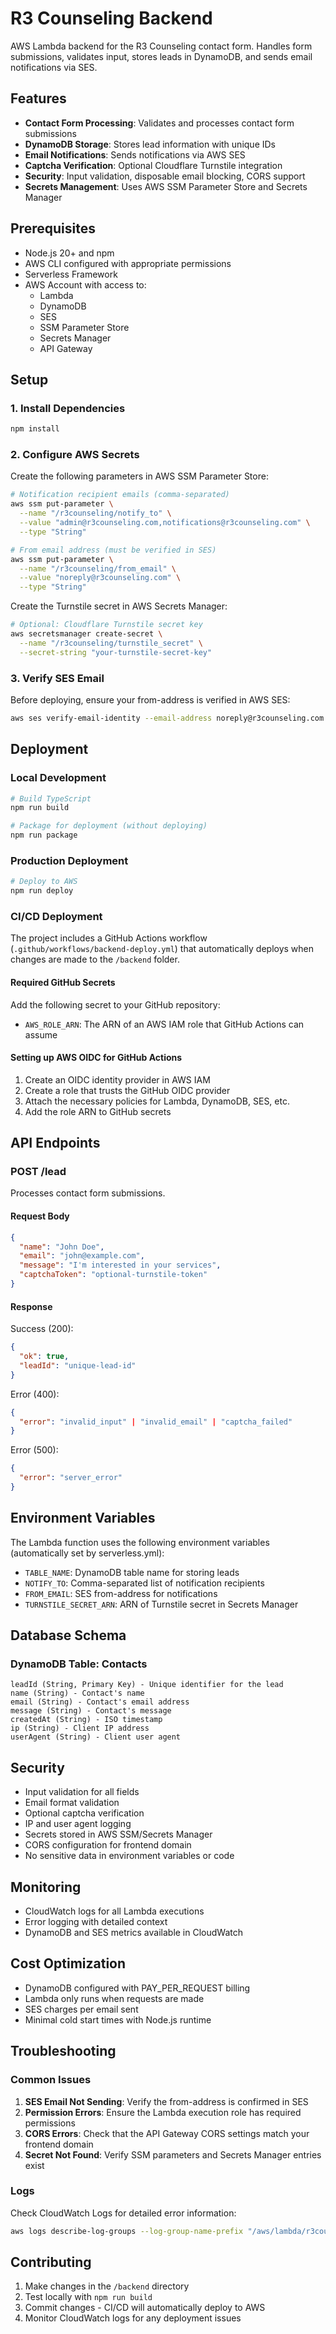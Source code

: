 # R3 Counseling Backend

AWS Lambda backend for the R3 Counseling contact form. Handles form submissions, validates input, stores leads in DynamoDB, and sends email notifications via SES.

## Features

- **Contact Form Processing**: Validates and processes contact form submissions
- **DynamoDB Storage**: Stores lead information with unique IDs
- **Email Notifications**: Sends notifications via AWS SES
- **Captcha Verification**: Optional Cloudflare Turnstile integration
- **Security**: Input validation, disposable email blocking, CORS support
- **Secrets Management**: Uses AWS SSM Parameter Store and Secrets Manager

## Prerequisites

- Node.js 20+ and npm
- AWS CLI configured with appropriate permissions
- Serverless Framework
- AWS Account with access to:
  - Lambda
  - DynamoDB
  - SES
  - SSM Parameter Store
  - Secrets Manager
  - API Gateway

## Setup

### 1. Install Dependencies

```bash
npm install
```

### 2. Configure AWS Secrets

Create the following parameters in AWS SSM Parameter Store:

```bash
# Notification recipient emails (comma-separated)
aws ssm put-parameter \
  --name "/r3counseling/notify_to" \
  --value "admin@r3counseling.com,notifications@r3counseling.com" \
  --type "String"

# From email address (must be verified in SES)
aws ssm put-parameter \
  --name "/r3counseling/from_email" \
  --value "noreply@r3counseling.com" \
  --type "String"
```

Create the Turnstile secret in AWS Secrets Manager:

```bash
# Optional: Cloudflare Turnstile secret key
aws secretsmanager create-secret \
  --name "/r3counseling/turnstile_secret" \
  --secret-string "your-turnstile-secret-key"
```

### 3. Verify SES Email

Before deploying, ensure your from-address is verified in AWS SES:

```bash
aws ses verify-email-identity --email-address noreply@r3counseling.com
```

## Deployment

### Local Development

```bash
# Build TypeScript
npm run build

# Package for deployment (without deploying)
npm run package
```

### Production Deployment

```bash
# Deploy to AWS
npm run deploy
```

### CI/CD Deployment

The project includes a GitHub Actions workflow (`.github/workflows/backend-deploy.yml`) that automatically deploys when changes are made to the `/backend` folder.

#### Required GitHub Secrets

Add the following secret to your GitHub repository:

- `AWS_ROLE_ARN`: The ARN of an AWS IAM role that GitHub Actions can assume

#### Setting up AWS OIDC for GitHub Actions

1. Create an OIDC identity provider in AWS IAM
2. Create a role that trusts the GitHub OIDC provider
3. Attach the necessary policies for Lambda, DynamoDB, SES, etc.
4. Add the role ARN to GitHub secrets

## API Endpoints

### POST /lead

Processes contact form submissions.

#### Request Body

```json
{
  "name": "John Doe",
  "email": "john@example.com",
  "message": "I'm interested in your services",
  "captchaToken": "optional-turnstile-token"
}
```

#### Response

Success (200):
```json
{
  "ok": true,
  "leadId": "unique-lead-id"
}
```

Error (400):
```json
{
  "error": "invalid_input" | "invalid_email" | "captcha_failed"
}
```

Error (500):
```json
{
  "error": "server_error"
}
```

## Environment Variables

The Lambda function uses the following environment variables (automatically set by serverless.yml):

- `TABLE_NAME`: DynamoDB table name for storing leads
- `NOTIFY_TO`: Comma-separated list of notification recipients
- `FROM_EMAIL`: SES from-address for notifications
- `TURNSTILE_SECRET_ARN`: ARN of Turnstile secret in Secrets Manager

## Database Schema

### DynamoDB Table: Contacts

```
leadId (String, Primary Key) - Unique identifier for the lead
name (String) - Contact's name
email (String) - Contact's email address
message (String) - Contact's message
createdAt (String) - ISO timestamp
ip (String) - Client IP address
userAgent (String) - Client user agent
```

## Security

- Input validation for all fields
- Email format validation
- Optional captcha verification
- IP and user agent logging
- Secrets stored in AWS SSM/Secrets Manager
- CORS configuration for frontend domain
- No sensitive data in environment variables or code

## Monitoring

- CloudWatch logs for all Lambda executions
- Error logging with detailed context
- DynamoDB and SES metrics available in CloudWatch

## Cost Optimization

- DynamoDB configured with PAY_PER_REQUEST billing
- Lambda only runs when requests are made
- SES charges per email sent
- Minimal cold start times with Node.js runtime

## Troubleshooting

### Common Issues

1. **SES Email Not Sending**: Verify the from-address is confirmed in SES
2. **Permission Errors**: Ensure the Lambda execution role has required permissions
3. **CORS Errors**: Check that the API Gateway CORS settings match your frontend domain
4. **Secret Not Found**: Verify SSM parameters and Secrets Manager entries exist

### Logs

Check CloudWatch Logs for detailed error information:

```bash
aws logs describe-log-groups --log-group-name-prefix "/aws/lambda/r3counseling-backend"
```

## Contributing

1. Make changes in the `/backend` directory
2. Test locally with `npm run build`
3. Commit changes - CI/CD will automatically deploy to AWS
4. Monitor CloudWatch logs for any deployment issues